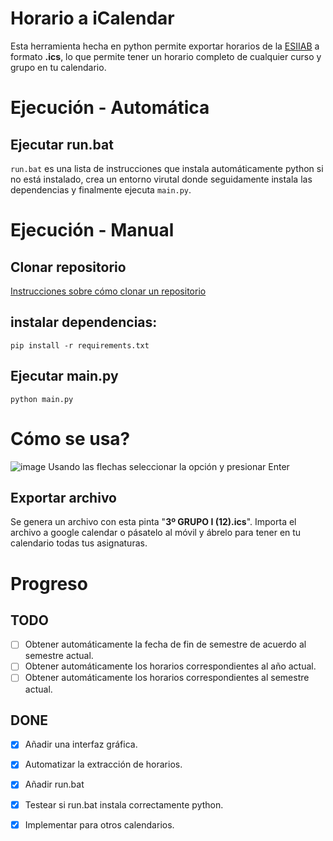 # Horario a iCalendar

Esta herramienta hecha en python permite exportar horarios de la [ESIIAB](https://www.esiiab.uclm.es/grado/horarios.php?que=&curso=2024-25&submenu=2) a formato **.ics**, lo que permite tener un horario completo de cualquier curso y grupo en tu calendario.


# Ejecución - Automática

## Ejecutar run.bat
`run.bat` es una lista de instrucciones que instala automáticamente python si no está instalado, crea un entorno virutal donde seguidamente instala las dependencias y finalmente ejecuta `main.py`.

# Ejecución - Manual
## Clonar repositorio
[Instrucciones sobre cómo clonar un repositorio](https://docs.github.com/es/repositories/creating-and-managing-repositories/cloning-a-repository)
## instalar dependencias:    
`pip install -r requirements.txt`

## Ejecutar main.py
`python main.py`

# Cómo se usa?
![image](https://github.com/user-attachments/assets/4fea4a76-1034-4e3c-9e0c-5f5fded208ad)
Usando las flechas seleccionar la opción y presionar Enter

## Exportar archivo
Se genera un archivo con esta pinta "**3º GRUPO I (12).ics**". Importa el archivo a google calendar o pásatelo al móvil y ábrelo para tener en tu calendario todas tus asignaturas.

# Progreso
## TODO
- [ ] Obtener automáticamente la fecha de fin de semestre de acuerdo al semestre actual.
- [ ] Obtener automáticamente los horarios correspondientes al año actual.
- [ ] Obtener automáticamente los horarios correspondientes al semestre actual.

## DONE
- [x] Añadir una interfaz gráfica.
- [X] Automatizar la extracción de horarios.
- [X] Añadir run.bat
- [X] Testear si run.bat instala correctamente python.
- [X] Implementar para otros calendarios.

